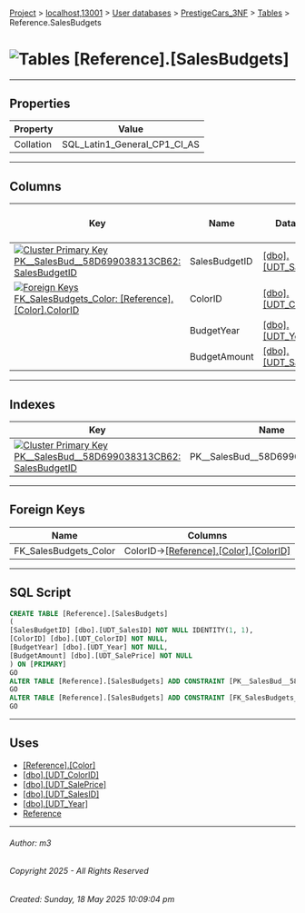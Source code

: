 #### 

[Project](../../../../index.md) > [localhost,13001](../../../index.md) > [User databases](../../index.md) > [PrestigeCars_3NF](../index.md) > [Tables](Tables.md) > Reference.SalesBudgets

# ![Tables](../../../../Images/Table32.png) [Reference].[SalesBudgets]

---

## <a name="#properties"></a>Properties

| Property | Value |
|---|---|
| Collation | SQL_Latin1_General_CP1_CI_AS |


---

## <a name="#columns"></a>Columns

| Key | Name | Data Type | Max Length (Bytes) | Nullability | Identity |
|---|---|---|---|---|---|
| [![Cluster Primary Key PK__SalesBud__58D699038313CB62: SalesBudgetID](../../../../Images/pkcluster.png)](#indexes) | SalesBudgetID | [[dbo].[UDT_SalesID]](../Programmability/Types/User-Defined_Data_Types/dbo_UDT_SalesID.md) | 4 | NOT NULL | 1 - 1 |
| [![Foreign Keys FK_SalesBudgets_Color: [Reference].[Color].ColorID](../../../../Images/fk.png)](#foreignkeys) | ColorID | [[dbo].[UDT_ColorID]](../Programmability/Types/User-Defined_Data_Types/dbo_UDT_ColorID.md) | 2 | NOT NULL |  |
|  | BudgetYear | [[dbo].[UDT_Year]](../Programmability/Types/User-Defined_Data_Types/dbo_UDT_Year.md) | 4 | NOT NULL |  |
|  | BudgetAmount | [[dbo].[UDT_SalePrice]](../Programmability/Types/User-Defined_Data_Types/dbo_UDT_SalePrice.md) | 9 | NOT NULL |  |


---

## <a name="#indexes"></a>Indexes

| Key | Name | Key Columns | Unique |
|---|---|---|---|
| [![Cluster Primary Key PK__SalesBud__58D699038313CB62: SalesBudgetID](../../../../Images/pkcluster.png)](#indexes) | PK__SalesBud__58D699038313CB62 | SalesBudgetID | YES |


---

## <a name="#foreignkeys"></a>Foreign Keys

| Name | Columns |
|---|---|
| FK_SalesBudgets_Color | ColorID->[[Reference].[Color].[ColorID]](Reference_Color.md) |


---

## <a name="#sqlscript"></a>SQL Script

```sql
CREATE TABLE [Reference].[SalesBudgets]
(
[SalesBudgetID] [dbo].[UDT_SalesID] NOT NULL IDENTITY(1, 1),
[ColorID] [dbo].[UDT_ColorID] NOT NULL,
[BudgetYear] [dbo].[UDT_Year] NOT NULL,
[BudgetAmount] [dbo].[UDT_SalePrice] NOT NULL
) ON [PRIMARY]
GO
ALTER TABLE [Reference].[SalesBudgets] ADD CONSTRAINT [PK__SalesBud__58D699038313CB62] PRIMARY KEY CLUSTERED ([SalesBudgetID]) ON [PRIMARY]
GO
ALTER TABLE [Reference].[SalesBudgets] ADD CONSTRAINT [FK_SalesBudgets_Color] FOREIGN KEY ([ColorID]) REFERENCES [Reference].[Color] ([ColorID])
GO

```


---

## <a name="#uses"></a>Uses

* [[Reference].[Color]](Reference_Color.md)
* [[dbo].[UDT_ColorID]](../Programmability/Types/User-Defined_Data_Types/dbo_UDT_ColorID.md)
* [[dbo].[UDT_SalePrice]](../Programmability/Types/User-Defined_Data_Types/dbo_UDT_SalePrice.md)
* [[dbo].[UDT_SalesID]](../Programmability/Types/User-Defined_Data_Types/dbo_UDT_SalesID.md)
* [[dbo].[UDT_Year]](../Programmability/Types/User-Defined_Data_Types/dbo_UDT_Year.md)
* [Reference](../Security/Schemas/dbo_Reference.md)


---

###### Author:  m3

###### Copyright 2025 - All Rights Reserved

###### Created: Sunday, 18 May 2025 10:09:04 pm

